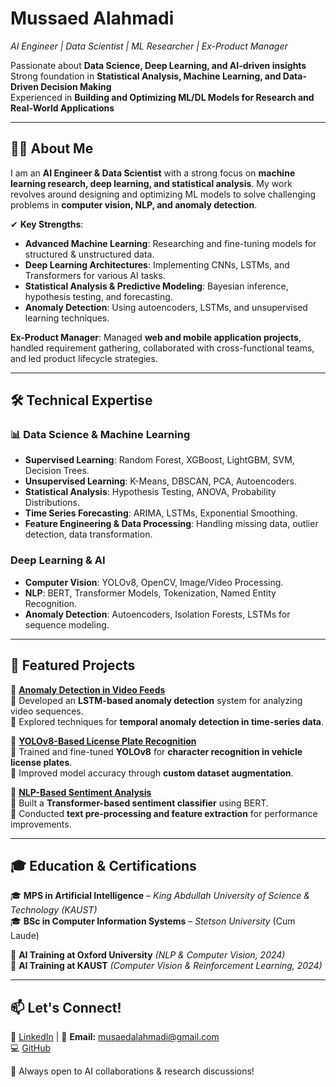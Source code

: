 # **Mussaed Alahmadi**  
*AI Engineer | Data Scientist | ML Researcher | Ex-Product Manager*  

Passionate about **Data Science, Deep Learning, and AI-driven insights**  
Strong foundation in **Statistical Analysis, Machine Learning, and Data-Driven Decision Making**  
Experienced in **Building and Optimizing ML/DL Models for Research and Real-World Applications**  

---

## **👨‍💻 About Me**  
I am an **AI Engineer & Data Scientist** with a strong focus on **machine learning research, deep learning, and statistical analysis**. My work revolves around designing and optimizing ML models to solve challenging problems in **computer vision, NLP, and anomaly detection**.  

✔ **Key Strengths**:  
- **Advanced Machine Learning**: Researching and fine-tuning models for structured & unstructured data.  
- **Deep Learning Architectures**: Implementing CNNs, LSTMs, and Transformers for various AI tasks.  
- **Statistical Analysis & Predictive Modeling**: Bayesian inference, hypothesis testing, and forecasting.  
- **Anomaly Detection**: Using autoencoders, LSTMs, and unsupervised learning techniques.  

**Ex-Product Manager**: Managed **web and mobile application projects**, handled requirement gathering, collaborated with cross-functional teams, and led product lifecycle strategies.  

---

## **🛠 Technical Expertise**  

### **📊 Data Science & Machine Learning**  
- **Supervised Learning**: Random Forest, XGBoost, LightGBM, SVM, Decision Trees.  
- **Unsupervised Learning**: K-Means, DBSCAN, PCA, Autoencoders.  
- **Statistical Analysis**: Hypothesis Testing, ANOVA, Probability Distributions.  
- **Time Series Forecasting**: ARIMA, LSTMs, Exponential Smoothing.  
- **Feature Engineering & Data Processing**: Handling missing data, outlier detection, data transformation.  

### **Deep Learning & AI**  
- **Computer Vision**: YOLOv8, OpenCV, Image/Video Processing.  
- **NLP**: BERT, Transformer Models, Tokenization, Named Entity Recognition.  
- **Anomaly Detection**: Autoencoders, Isolation Forests, LSTMs for sequence modeling.  

---

## **📂 Featured Projects**  

📌 **[Anomaly Detection in Video Feeds](#)**  
🔹 Developed an **LSTM-based anomaly detection** system for analyzing video sequences.  
🔹 Explored techniques for **temporal anomaly detection in time-series data**.  

📌 **[YOLOv8-Based License Plate Recognition](#)**  
🔹 Trained and fine-tuned **YOLOv8** for **character recognition in vehicle license plates**.  
🔹 Improved model accuracy through **custom dataset augmentation**.  

📌 **[NLP-Based Sentiment Analysis](#)**  
🔹 Built a **Transformer-based sentiment classifier** using BERT.  
🔹 Conducted **text pre-processing and feature extraction** for performance improvements.  

---

## **🎓 Education & Certifications**  

🎓 **MPS in Artificial Intelligence** – *King Abdullah University of Science & Technology (KAUST)*  
🎓 **BSc in Computer Information Systems** – *Stetson University* (Cum Laude)  

📜 **AI Training at Oxford University** *(NLP & Computer Vision, 2024)*  
📜 **AI Training at KAUST** *(Computer Vision & Reinforcement Learning, 2024)*  

---

## **📫 Let's Connect!**  

💼 [LinkedIn](www.linkedin.com/in/mussaed-alahmadi-928481244) | 📧 **Email:** musaedalahmadi@gmail.com  
💻 [GitHub](https://github.com/Mussaed)  

🚀 Always open to AI collaborations & research discussions!  

